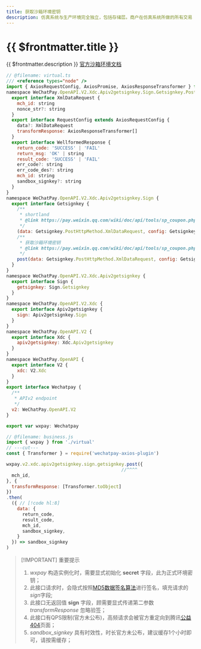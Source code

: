 ```yaml
---
title: 获取沙箱环境密钥
description: 仿真系统与生产环境完全独立，包括存储层。商户在仿真系统所做的所有交易（如下单、支付、查询）均为无资金流的假数据，即：用户无需真实扣款，商户也不会有资金入账。代金券同理，沙箱环境中无需商户真实制券与发券，亦不会出现真实扣券情况。
---
```


# {{ $frontmatter.title }}

{{ $frontmatter.description }} [官方沙箱环境文档](https://pay.weixin.qq.com/wiki/doc/api/tools/sp_coupon.php?chapter=23_1&index=2)

```js twoslash
// @filename: virtual.ts
/// <reference types="node" />
import { AxiosRequestConfig, AxiosPromise, AxiosResponseTransformer } from 'axios'
namespace WeChatPay.OpenAPI.V2.Xdc.Apiv2getsignkey.Sign.Getsignkey.PostHttpMethod {
  export interface XmlDataRequest {
    mch_id: string
    nonce_str?: string
  }
  export interface RequestConfig extends AxiosRequestConfig {
    data?: XmlDataRequest
    transformResponse: AxiosResponseTransformer[]
  }
  export interface WellformedResponse {
    return_code: 'SUCCESS' | 'FAIL'
    return_msg: 'OK' | string
    result_code: 'SUCCESS' | 'FAIL'
    err_code?: string
    err_code_des?: string
    mch_id: string
    sandbox_signkey?: string
  }
}
namespace WeChatPay.OpenAPI.V2.Xdc.Apiv2getsignkey.Sign {
  export interface Getsignkey {
    /**
     * shortland
     * @link https://pay.weixin.qq.com/wiki/doc/api/tools/sp_coupon.php?chapter=23_1&index=2
     */
    (data: Getsignkey.PostHttpMethod.XmlDataRequest, config: Getsignkey.PostHttpMethod.RequestConfig): AxiosPromise<Getsignkey.PostHttpMethod.WellformedResponse>
    /**
     * 获取沙箱环境密钥
     * @link https://pay.weixin.qq.com/wiki/doc/api/tools/sp_coupon.php?chapter=23_1&index=2
     */
    post(data: Getsignkey.PostHttpMethod.XmlDataRequest, config: Getsignkey.PostHttpMethod.RequestConfig): AxiosPromise<Getsignkey.PostHttpMethod.WellformedResponse>
  }
}
namespace WeChatPay.OpenAPI.V2.Xdc.Apiv2getsignkey {
  export interface Sign {
    getsignkey: Sign.Getsignkey
  }
}
namespace WeChatPay.OpenAPI.V2.Xdc {
  export interface Apiv2getsignkey {
    sign: Apiv2getsignkey.Sign
  }
}
namespace WeChatPay.OpenAPI.V2 {
  export interface Xdc {
    apiv2getsignkey: Xdc.Apiv2getsignkey
  }
}
namespace WeChatPay.OpenAPI {
  export interface V2 {
    xdc: V2.Xdc
  }
}
export interface Wechatpay {
  /**
   * APIv2 endpoint
   */
  v2: WeChatPay.OpenAPI.V2
}

export var wxpay: Wechatpay

// @filename: business.js
import { wxpay } from './virtual'
// ---cut---
const { Transformer } = require('wechatpay-axios-plugin')

wxpay.v2.xdc.apiv2getsignkey.sign.getsignkey.post({
                                           //^^^^
  mch_id,
}, {
  transformResponse: [Transformer.toObject]
})
.then(
  ({ // [!code hl:8]
    data: {
      return_code,
      result_code,
      mch_id,
      sandbox_signkey,
    }
  }) => sandbox_signkey
)
```

> [!IMPORTANT] 重要提示
> 1. *wxpay* 构造实例化时，需要显式初始化 **secret** 字段，此为正式环境密钥；
> 2. 此接口请求时，会隐式按照[MD5数据签名算法](https://pay.weixin.qq.com/wiki/doc/api/jsapi.php?chapter=4_3)进行签名，填充请求的*sign*字段;
> 3. 此接口无返回值 **sign** 字段，顾需要显式传递第二参数 *transformResponse* 忽略验签；
> 4. 此接口有QPS限制(官方未公布)，高频请求会被官方重定向到腾讯[公益404](https://wx.gtimg.com/core/404.html)页面；
> 5. *sandbox_signkey* 具有时效性，时长官方未公布，建议缓存1个小时即可，请按需缓存；
